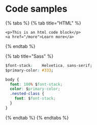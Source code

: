 # Code samples

{% tabs %}
{% tab title="HTML" %}
```markup
<p>This is an html code block</p>
<a href="/more">Learn more</a>
```
{% endtab %}

{% tab title="Sass" %}
```css
$font-stack:    Helvetica, sans-serif;
$primary-color: #333;

body {
  font: 100% $font-stack;
  color: $primary-color;
  .nested-class {
    font: $font-stack;
  }
}
```
{% endtab %}
{% endtabs %}



